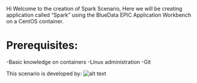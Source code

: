 Hi Welcome to the creation of Spark Scenario,
Here we will be creating application called “Spark” using the BlueData EPIC Application Workbench on a CentOS container.

# Prerequisites:
-Basic knowledge on containers
-Linux administration
-Git

This scenario is developed by:
![alt text](https://theme.zdassets.com/theme_assets/893901/efec4daa46587b7cd2570cb01596b53d4863cdb1.jpg)
